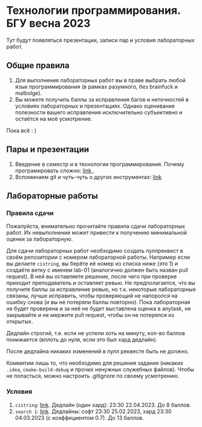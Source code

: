 # Технологии программирования. БГУ весна 2023

Тут будут появляться презентации, записи пар и условия лабораторных работ.

## Общие правила

1. Для выполнения лабораторных работ вы в праве выбрать любой язык программирования (в рамках разумного, без brainfuck и malbolge).
2. Вы можете получить баллы за исправления багов и неточностей в условиях лабораторных и презентациях. 
Однако оценивание полезности вашего исправления исключительно субъективно и остаётся на моё усмотрение. 

Пока всё : )

## Пары и презентации

1. Введение в семестр и в технологии программирования. Почему програмировать сложно: [link
](https://github.com/dasfex/bsu-programming-technologies/blob/trunk/presentations/1.pdf).
2. Вспоминаем git и чуть-чуть о других инструментах: [link](
https://github.com/bsu-spring-2023/programming-technologies/blob/trunk/presentations/2.pdf)

## Лабораторные работы

### Правила сдачи

Пожалуйста, внимательно прочитайте правила сдачи лабораторных работ. 
Их невыполнение может привести к получению минимальной оценки за лабораторную. 

Для сдачи лабораторных работ необходимо создать пуллреквест в своём репозитории 
с номером лабораторной работы.
Например если вы делаете ```cistring```, вы берёте её номер из списка ниже (это 1) и создаёте ветку с именем lab-01 
(аналогично должен быть назван pull request). 
В ней вы оставляете решение, после чего при проверке приходит преподаватель и оставляет ревью. 
Не предполагается, что вы получите баллы за исправление ревью, но т.к. некоторые лабораторные связаны, лучше исправить, 
чтобы проверяющий не напоролся на ошибку снова (и вы не потеряли баллы повторно). 
Пока лабораторная не будет проверена и за неё не будет выставлена оценка в anytask, не закрывайте и не мержите pull request,
чтобы он не потерялся из открытых. 

Дедлайн строгий, т.е. если не успели хоть на минуту, кол-во баллов понижается (вплоть до нуля, если это был хард дедлайн).

После дедлайна никаких изменений в пулл реквесте быть не должно. 

Коммитим лишь то, что необходимо для решения задания (никаких ```.idea```, ```cmake-build-debug``` и прочих ненужных служебных файлов). 
Чтобы не попасться, можно настроить .gitignore по своему усмотрению. 

### Условия

1. ```cistring```: [link](https://github.com/bsu-spring-2023/programming-technologies/blob/trunk/labs/cistring.md). Дедлайн (один хард): 23:30 22.04.2023. До 8 баллов. 
2. ```search 1```: [link](https://github.com/bsu-spring-2023/programming-technologies/blob/trunk/labs/search1.md). Дедлайны: софт 23:30 25.02.2023, хард 23:30 04.03.2023 (с коэффициентом 0.7). До 13 баллов.
